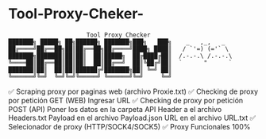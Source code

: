 # Tool-Proxy-Cheker-
                          Tool Proxy Checker                           
    ███████╗ █████╗ ██╗██████╗ ███████╗███╗   ███╗    _   ,_,   _
    ██╔════╝██╔══██╗██║██╔══██╗██╔════╝████╗ ████║   / `'=) (='` \
    ███████╗███████║██║██║  ██║█████╗  ██╔████╔██║  /.-.-.\ /.-.-.\
    ╚════██║██╔══██║██║██║  ██║██╔══╝  ██║╚██╔╝██║  `      "      `
    ███████║██║  ██║██║██████╔╝███████╗██║ ╚═╝ ██║
    ╚══════╝╚═╝  ╚═╝╚═╝╚═════╝ ╚══════╝╚═╝     ╚═╝
  

✅ Scraping proxy por paginas web (archivo Proxie.txt)
✅ Checking de proxy por petición GET (WEB)
    Ingresar URL
✅ Checking de proxy por petición POST (API)
    Poner los datos en la carpeta API 
    Header a el archivo Headers.txt
    Payload en el archivo Payload.json
    URL en el archivo URL.txt
✅ Selecionador de proxy (HTTP/SOCK4/SOCK5)
✅ Proxy Funcionales 100%
